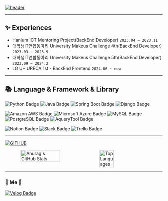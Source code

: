 <div align="left">

[![header](https://capsule-render.vercel.app/api?type=waving&color=timeGradient&text=Welcome%20to%20Hyeon%20GitHub%20👋&animation=twinkling&fontSize=35&fontAlignY=40&fontAlign=70&height=250&desc=Web%20Backend%20Developer&descAlign=80&descAlignY=55)](https://capsule-render.vercel.app/api?type=waving&color=timeGradient&text=Welcome%20to%20Hyeon%20GitHub%20👋&animation=twinkling&fontSize=35&fontAlignY=40&fontAlign=60&height=250&desc=Web%20Backend%20Developer&descAlign=80&descAlignY=55)


----
## ✨ Experiences

* Hanium ICT Mentoring Project(BackEnd Developer) `2023.04 ~ 2023.11`
* 대학생IT연합동아리 University Makeus Challenge 4th(BackEnd Developer) `2023.03 ~ 2023.9`
* 대학생IT연합동아리 University Makeus Challenge 5th(BackEnd Developer) `2023.09 ~ 2024.2`
* LG U+ URECA 1st - BackEnd Frontend `2024.06 ~ now`


----
## 📚 Language & Framework & Library
<p align="left">
  <img src="https://img.shields.io/badge/python-%233776AB?style=for-the-badge&logo=python&logoColor=white" alt="Python Badge">
  <img src="https://img.shields.io/badge/java-%23FF6550?style=for-the-badge&logo=java&logoColor=white" alt="Java Badge">
  <img src="https://img.shields.io/badge/springboot-%236DB33F?style=for-the-badge&logo=springboot&logoColor=white" alt="Spring Boot Badge">
  <img src="https://img.shields.io/badge/django-%23092E20?style=for-the-badge&logo=django&logoColor=white" alt="Django Badge">
</p>
<p align="left">
  <img src="https://img.shields.io/badge/amazonaws-%23232F3E?style=for-the-badge&logo=amazonaws&logoColor=white" alt="Amazon AWS Badge">
  <img src="https://img.shields.io/badge/microsoftazure-%230078D4?style=for-the-badge&logo=microsoftazure&logoColor=white" alt="Microsoft Azure Badge">
  <img src="https://img.shields.io/badge/mysql-%234479A1?style=for-the-badge&logo=mysql&logoColor=white" alt="MySQL Badge">
  <img src="https://img.shields.io/badge/postgresql-%234169E1?style=for-the-badge&logo=postgresql&logoColor=white" alt="PostgreSQL Badge">
  <img src="https://img.shields.io/badge/AqueryTool-%23669DF6?style=for-the-badge&logo=AqueryTool&logoColor=white" alt="AqueryTool Badge">
</p>
<p align="left">
  <img src="https://img.shields.io/badge/notion-%23000000?style=for-the-badge&logo=notion&logoColor=white" alt="Notion Badge">
  <img src="https://img.shields.io/badge/slack-%234A154B?style=for-the-badge&logo=slack&logoColor=white" alt="Slack Badge">
  <img src="https://img.shields.io/badge/trello-%230052CC?style=for-the-badge&logo=trello&logoColor=white" alt="Trello Badge">
</p>


----
[![GITHUB](https://hits.seeyoufarm.com/api/count/incr/badge.svg?url=https%3A%2F%2Fgithub.com%2FJungjuhyeon&count_bg=%2379C83D&title_bg=%23555555&icon=github.svg&icon_color=%23E7E7E7&title=github&edge_flat=false)](https://hits.seeyoufarm.com)


<div style="display: flex; justify-content: center; flex-direction: row;">
  <img src="https://github-readme-stats.vercel.app/api?username=Jungjuhyeon&show_icons=true&bg_color=00000000" alt="Anurag's GitHub Stats" width="50%">
  <img src="https://github-readme-stats.vercel.app/api/top-langs/?username=Jungjuhyeon&layout=compact&bg_color=00000000" alt="Top Languages" width="30%">
</div>

----

<h3 align="left">🍎 Me 🍎</h3>
<p align="left">
  <a href="https://velog.io/@wngus4278">
    <img src="https://img.shields.io/badge/velog-%2320C997?style=for-the-badge&logo=velog&logoColor=white" alt="Velog Badge">
  </a>
</p>




